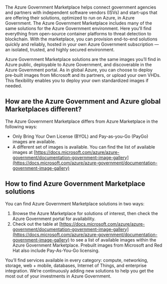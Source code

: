 The Azure Government Marketplace helps connect government agencies and partners with independent software vendors (ISVs) and start-ups that are offering their solutions, optimized to run on Azure, in Azure Government. The Azure Government Marketplace includes many of the same solutions for the Azure Government environment. Here you’ll find everything from open-source container platforms to threat detection to blockchain. With the marketplace, you can provision end-to-end solutions quickly and reliably, hosted in your own Azure Government subscription — an isolated, trusted, and highly secured environment.

Azure Government Marketplace solutions are the same images you’ll find in Azure public, deployable to Azure Government, and discoverable in the Azure Government portal. As in global Azure, you can choose to deploy pre-built images from Microsoft and its partners, or upload your own VHDs. This flexibility enables you to deploy your own standardized images if needed.

## How are the Azure Government and Azure global Marketplaces different? 

The Azure Government Marketplace differs from Azure Marketplace in the following ways:
- Only Bring Your Own License (BYOL) and Pay-as-you-Go (PayGo) images are available.
- A different set of images is available. You can find the list of available images at [https://docs.microsoft.com/azure/azure-government/documentation-government-image-gallery](https://docs.microsoft.com/azure/azure-government/documentation-government-image-gallery)

## How to find Azure Government Marketplace solutions

You can find Azure Government Marketplace solutions in two ways:
1.	Browse the Azure Marketplace for solutions of interest, then check the Azure Government portal for availability.
2.	Check out the table at [https://docs.microsoft.com/azure/azure-government/documentation-government-image-gallery](https://docs.microsoft.com/azure/azure-government/documentation-government-image-gallery) to see a list of available images within the Azure Government Marketplace. Prebuilt images from Microsoft and Red Hat also include Pay-As-You-Go licensing.

You’ll find services available in every category: compute, networking, storage, web + mobile, databases, Internet of Things, and enterprise integration. We’re continuously adding new solutions to help you get the most out of your investments in Azure Government.